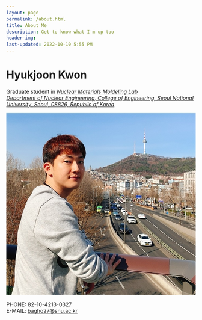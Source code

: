 ```yaml
---
layout: page
permalink: /about.html
title: About Me
description: Get to know what I'm up too
header-img: 
last-updated: 2022-10-10 5:55 PM
---
```


# Hyukjoon Kwon
Graduate student in [*<u>Nuclear Materials Moldeling Lab </u>*](http://nmml.snu.ac.kr/)<br/>
[*<u>Department of Nuclear Engineering, College of Engineering, Seoul National University, Seoul, 08826, Republic of Korea</u>*](https://nucleng.snu.ac.kr/en/)

![KakaoTalk_20221008_172813130_08](/assets/img/About_me.jpg)


PHONE: 82-10-4213-0327<br/>
E-MAIL: bagho27@snu.ac.kr




